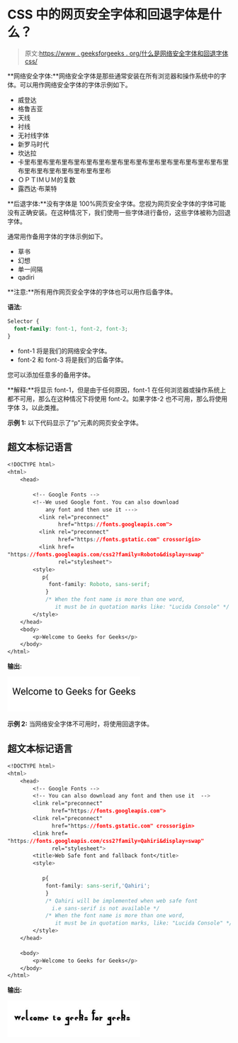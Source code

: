 # CSS 中的网页安全字体和回退字体是什么？

> 原文:[https://www . geeksforgeeks . org/什么是网络安全字体和回退字体 css/](https://www.geeksforgeeks.org/what-are-web-safe-fonts-and-fallback-fonts-in-css/)

**网络安全字体:**网络安全字体是那些通常安装在所有浏览器和操作系统中的字体。可以用作网络安全字体的字体示例如下。

*   威登达
*   格鲁吉亚
*   天线
*   衬线
*   无衬线字体
*   新罗马时代
*   坎达拉
*   卡里布里布里布里布里布里布里布里布里布里布里布里布里布里布里布里布里布里布里布里布里布里布里布里布
*   ＯＰＴIＭＵＭ的复数
*   露西达·布莱特

**后退字体:**没有字体是 100%网页安全字体。您视为网页安全字体的字体可能没有正确安装。在这种情况下，我们使用一些字体进行备份，这些字体被称为回退字体。

通常用作备用字体的字体示例如下。

*   草书
*   幻想
*   单一间隔
*   qadiri

**注意:**所有用作网页安全字体的字体也可以用作后备字体。

**语法:**

```css
Selector {
  font-family: font-1, font-2, font-3;
}
```

*   font-1 将是我们的网络安全字体。
*   font-2 和 font-3 将是我们的后备字体。

您可以添加任意多的备用字体。

**解释:**将显示 font-1，但是由于任何原因，font-1 在任何浏览器或操作系统上都不可用，那么在这种情况下将使用 font-2。如果字体-2 也不可用，那么将使用字体 3，以此类推。

**示例 1:** 以下代码显示了“p”元素的网页安全字体。

## 超文本标记语言

```css
<!DOCTYPE html>
<html>
    <head>

        <!-- Google Fonts -->
        <!--We used Google font. You can also download
            any font and then use it --->
          <link rel="preconnect"
                href="https://fonts.googleapis.com">
          <link rel="preconnect" 
                href="https://fonts.gstatic.com" crossorigin>
          <link href=
"https://fonts.googleapis.com/css2?family=Roboto&display=swap" 
                rel="stylesheet">        
        <style>            
           p{
             font-family: Roboto, sans-serif;
            }
            /* When the font name is more than one word, 
               it must be in quotation marks like: "Lucida Console" */
        </style>
    </head>
    <body>
        <p>Welcome to Geeks for Geeks</p>
    </body>
</html>
```

**输出:**

![](img/129b3a7bae37a008903307464a57e07d.png)

**示例 2:** 当网络安全字体不可用时，将使用回退字体。

## 超文本标记语言

```css
<!DOCTYPE html>
<html>
    <head>
        <!-- Google Fonts -->
        <!-- You can also download any font and then use it  -->
        <link rel="preconnect" 
              href="https://fonts.googleapis.com">
        <link rel="preconnect" 
              href="https://fonts.gstatic.com" crossorigin>
        <link href=
"https://fonts.googleapis.com/css2?family=Qahiri&display=swap" 
              rel="stylesheet">
        <title>Web Safe font and fallback font</title>
        <style>

           p{
            font-family: sans-serif,'Qahiri'; 
            }
            /* Qahiri will be implemented when web safe font 
              i.e sans-serif is not available */
            /* When the font name is more than one word, 
               it must be in quotation marks, like: "Lucida Console" */
        </style>
    </head>

    <body>
        <p>Welcome to Geeks for Geeks</p> 
    </body>
</html>  
```

**输出:**

![](img/a969fa4bacf28e401def5aaf3ca47de0.png)